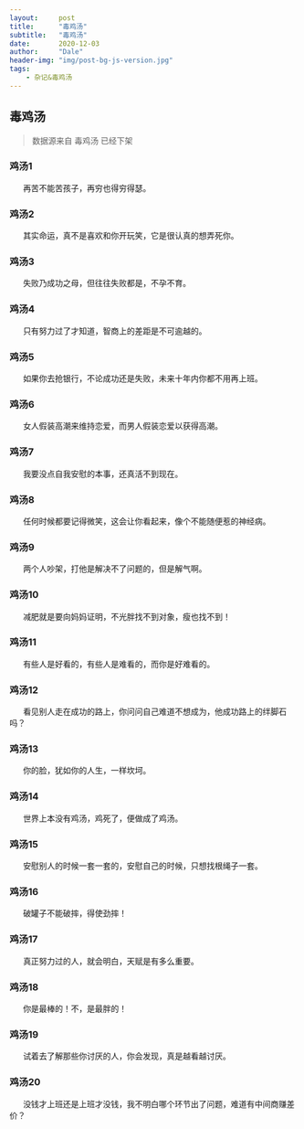 ```yaml
---
layout:     post
title:      "毒鸡汤"
subtitle:   "毒鸡汤"
date:       2020-12-03
author:     "Dale"
header-img: "img/post-bg-js-version.jpg"
tags:
    - 杂记&毒鸡汤 
---
```


## 毒鸡汤
> 数据源来自 毒鸡汤 已经下架 

### 鸡汤1
&#160;&#160; &#160; &#160;再苦不能苦孩子，再穷也得穷得瑟。

### 鸡汤2
&#160;&#160; &#160; &#160;其实命运，真不是喜欢和你开玩笑，它是很认真的想弄死你。

### 鸡汤3
&#160;&#160; &#160; &#160;失败乃成功之母，但往往失败都是，不孕不育。

### 鸡汤4
&#160;&#160; &#160; &#160;只有努力过了才知道，智商上的差距是不可逾越的。

### 鸡汤5
&#160;&#160; &#160; &#160;如果你去抢银行，不论成功还是失败，未来十年内你都不用再上班。

### 鸡汤6
&#160;&#160; &#160; &#160;女人假装高潮来维持恋爱，而男人假装恋爱以获得高潮。

### 鸡汤7
&#160;&#160; &#160; &#160;我要没点自我安慰的本事，还真活不到现在。

### 鸡汤8
&#160;&#160; &#160; &#160;任何时候都要记得微笑，这会让你看起来，像个不能随便惹的神经病。

### 鸡汤9
&#160;&#160; &#160; &#160;两个人吵架，打他是解决不了问题的，但是解气啊。

### 鸡汤10
&#160;&#160; &#160; &#160;减肥就是要向妈妈证明，不光胖找不到对象，瘦也找不到！

### 鸡汤11
&#160;&#160; &#160; &#160;有些人是好看的，有些人是难看的，而你是好难看的。

### 鸡汤12
&#160;&#160; &#160; &#160;看见别人走在成功的路上，你问问自己难道不想成为，他成功路上的绊脚石吗？

### 鸡汤13
&#160;&#160; &#160; &#160;你的脸，犹如你的人生，一样坎坷。

### 鸡汤14
&#160;&#160; &#160; &#160;世界上本没有鸡汤，鸡死了，便做成了鸡汤。

### 鸡汤15
&#160;&#160; &#160; &#160;安慰别人的时候一套一套的，安慰自己的时候，只想找根绳子一套。

### 鸡汤16
&#160;&#160; &#160; &#160;破罐子不能破摔，得使劲摔！

### 鸡汤17
&#160;&#160; &#160; &#160;真正努力过的人，就会明白，天赋是有多么重要。

### 鸡汤18
&#160;&#160; &#160; &#160;你是最棒的！不，是最胖的！

### 鸡汤19
&#160;&#160; &#160; &#160;试着去了解那些你讨厌的人，你会发现，真是越看越讨厌。

### 鸡汤20
&#160;&#160; &#160; &#160;没钱才上班还是上班才没钱，我不明白哪个环节出了问题，难道有中间商赚差价？
